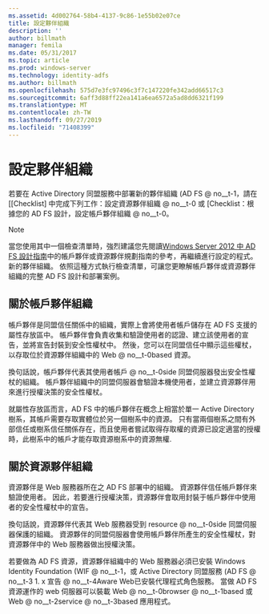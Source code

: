 ```yaml
---
ms.assetid: 4d002764-58b4-4137-9c86-1e55b02e07ce
title: 設定夥伴組織
description: ''
author: billmath
manager: femila
ms.date: 05/31/2017
ms.topic: article
ms.prod: windows-server
ms.technology: identity-adfs
ms.author: billmath
ms.openlocfilehash: 575d7e3fc97496c3f7c147220fe342add66517c3
ms.sourcegitcommit: 6aff3d88ff22ea141a6ea6572a5ad8dd6321f199
ms.translationtype: MT
ms.contentlocale: zh-TW
ms.lasthandoff: 09/27/2019
ms.locfileid: "71408399"
---
```

# <a name="configuring-partner-organizations"></a>設定夥伴組織

若要在 Active Directory 同盟服務中部署新的夥伴組織 \(AD FS @ no__t-1，請在 [[Checklist] 中完成下列工作：設定資源夥伴組織 @ no__t-0 或 [Checklist：根據您的 AD FS 設計，設定帳戶夥伴組織 @ no__t-0。  
  
> [!NOTE]  
> 當您使用其中一個檢查清單時，強烈建議您先閱讀[Windows Server 2012 中 AD FS 設計指南](https://technet.microsoft.com/library/dd807036.aspx)中的帳戶夥伴或資源夥伴規劃指南的參考，再繼續進行設定的程式。新的夥伴組織。 依照這種方式執行檢查清單，可讓您更瞭解帳戶夥伴或資源夥伴組織的完整 AD FS 設計和部署案例。  
  
## <a name="about-account-partner-organizations"></a>關於帳戶夥伴組織  
帳戶夥伴是同盟信任關係中的組織，實際上會將使用者帳戶儲存在 AD FS 支援的屬性存放區中。 帳戶夥伴會負責收集和驗證使用者的認證、建立該使用者的宣告，並將宣告封裝到安全性權杖中。 然後，您可以在同盟信任中顯示這些權杖，以存取位於資源夥伴組織中的 Web @ no__t-0based 資源。  
  
換句話說，帳戶夥伴代表其使用者帳戶 @ no__t-0side 同盟伺服器發出安全性權杖的組織。 帳戶夥伴組織中的同盟伺服器會驗證本機使用者，並建立資源夥伴用來進行授權決策的安全性權杖。  
  
就屬性存放區而言，AD FS 中的帳戶夥伴在概念上相當於單一 Active Directory 樹系，其帳戶需要存取實體位於另一個樹系中的資源。 只有當兩個樹系之間有外部信任或樹系信任關係存在，而且使用者嘗試取得存取權的資源已設定適當的授權時，此樹系中的帳戶才能存取資源樹系中的資源無權.  
  
## <a name="about-resource-partner-organizations"></a>關於資源夥伴組織  
資源夥伴是 Web 服務器所在之 AD FS 部署中的組織。 資源夥伴信任帳戶夥伴來驗證使用者。 因此，若要進行授權決策，資源夥伴會取用封裝于帳戶夥伴中使用者的安全性權杖中的宣告。  
  
換句話說，資源夥伴代表其 Web 服務器受到 resource @ no__t-0side 同盟伺服器保護的組織。 資源夥伴的同盟伺服器會使用帳戶夥伴所產生的安全性權杖，對資源夥伴中的 Web 服務器做出授權決策。  
  
若要做為 AD FS 資源，資源夥伴組織中的 Web 服務器必須已安裝 Windows Identity Foundation \(WIF @ no__t-1，或 Active Directory 同盟服務 \(AD FS @ no__t-3 1. x 宣告 @ no__t-4Aware Web已安裝代理程式角色服務。 當做 AD FS 資源運作的 web 伺服器可以裝載 Web @ no__t-0browser @ no__t-1based 或 Web @ no__t-2service @ no__t-3based 應用程式。  
